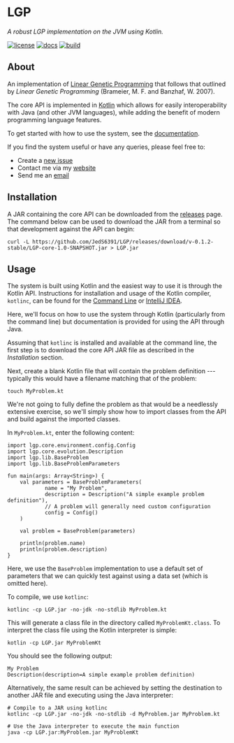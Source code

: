 # LGP

*A robust LGP implementation on the JVM using Kotlin.*

[![license](https://img.shields.io/github/license/mashape/apistatus.svg)](https://github.com/JedS6391/LGP/blob/master/LICENSE)
[![docs](https://readthedocs.org/projects/lgp/badge/?version=stable)](http://lgp.readthedocs.io/en/latest/)
[![build](https://travis-ci.org/JedS6391/LGP.svg?branch=master)](https://travis-ci.org/JedS6391/LGP)

## About

An implementation of [Linear Genetic Programming](https://en.wikipedia.org/wiki/Linear_genetic_programming) that follows that outlined by *Linear Genetic Programming* (Brameier, M. F. and Banzhaf, W. 2007).

The core API is implemented in [Kotlin](https://kotlinlang.org) which allows for easily interoperability with Java (and other JVM languages), while adding the benefit of modern programming language features.

To get started with how to use the system, see the [documentation](http://lgp.readthedocs.io/en/latest/).

If you find the system useful or have any queries, please feel free to:

- Create a [new issue](https://github.com/JedS6391/LGP/issues/new)
- Contact me via my [website](http://www.jedsimson.co.nz/contact)
- Send me an [email](mailto:jed.simson@gmail.com?Subject=LGP)

## Installation

A JAR containing the core API can be downloaded from the [releases](https://github.com/JedS6391/LGP/releases/download/v-0.1.2-stable/LGP-core-1.0-SNAPSHOT.jar) page. The command below can be used to download the JAR from a terminal so that development against the API can begin:

```
curl -L https://github.com/JedS6391/LGP/releases/download/v-0.1.2-stable/LGP-core-1.0-SNAPSHOT.jar > LGP.jar
```

## Usage

The system is built using Kotlin and the easiest way to use it is through the Kotlin API. Instructions for installation and usage of the Kotlin compiler, `kotlinc`, can be found for the [Command Line](https://kotlinlang.org/docs/tutorials/command-line.html) or [IntelliJ IDEA](https://kotlinlang.org/docs/tutorials/getting-started.html). 

Here, we'll focus on how to use the system through Kotlin (particularly from the command line) but documentation is provided for using the API through Java.

Assuming that `kotlinc` is installed and available at the command line, the first step is to download the core API JAR file as described in the *Installation* section.

Next, create a blank Kotlin file that will contain the problem definition --- typically this would have a filename matching that of the problem:

```
touch MyProblem.kt
```

We're not going to fully define the problem as that would be a needlessly extensive exercise, so we'll simply show how to import classes from the API and build against the imported classes.

In `MyProblem.kt`, enter the following content:

```
import lgp.core.environment.config.Config
import lgp.core.evolution.Description
import lgp.lib.BaseProblem
import lgp.lib.BaseProblemParameters

fun main(args: Array<String>) {
    val parameters = BaseProblemParameters(
            name = "My Problem",
            description = Description("A simple example problem definition"),
            // A problem will generally need custom configuration
            config = Config()
    )

    val problem = BaseProblem(parameters)

    println(problem.name)
    println(problem.description)
}
```

Here, we use the `BaseProblem` implementation to use a default set of parameters that we can quickly test against using a data set (which is omitted here).

To compile, we use `kotlinc`:

```
kotlinc -cp LGP.jar -no-jdk -no-stdlib MyProblem.kt
```

This will generate a class file in the directory called `MyProblemKt.class`. To interpret the class file using the Kotlin interpreter is simple:

```
kotlin -cp LGP.jar MyProblemKt
```

You should see the following output:

```
My Problem
Description(description=A simple example problem definition)
```

Alternatively, the same result can be achieved by setting the destination to another JAR file and executing using the Java interpreter:

```
# Compile to a JAR using kotlinc 
kotlinc -cp LGP.jar -no-jdk -no-stdlib -d MyProblem.jar MyProblem.kt

# Use the Java interpreter to execute the main function
java -cp LGP.jar:MyProblem.jar MyProblemKt
```